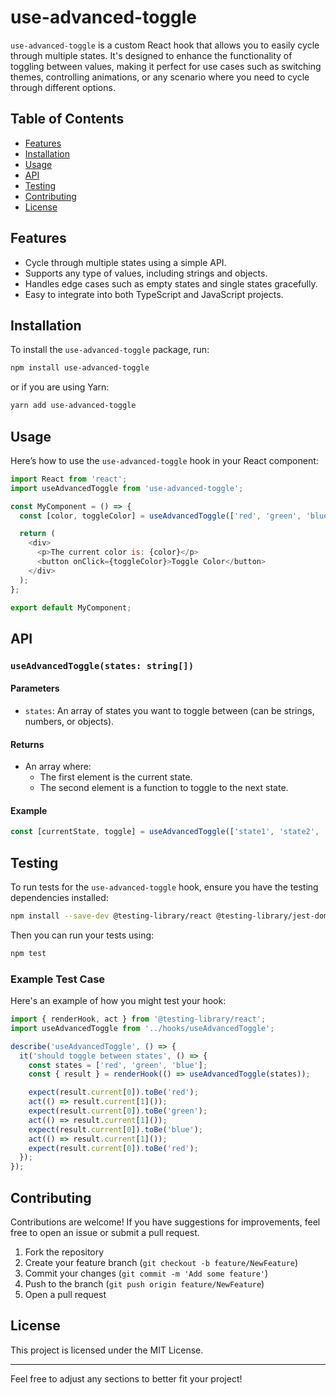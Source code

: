 # use-advanced-toggle

`use-advanced-toggle` is a custom React hook that allows you to easily cycle through multiple states. It's designed to enhance the functionality of toggling between values, making it perfect for use cases such as switching themes, controlling animations, or any scenario where you need to cycle through different options.

## Table of Contents

- [Features](#features)
- [Installation](#installation)
- [Usage](#usage)
- [API](#api)
- [Testing](#testing)
- [Contributing](#contributing)
- [License](#license)

## Features

- Cycle through multiple states using a simple API.
- Supports any type of values, including strings and objects.
- Handles edge cases such as empty states and single states gracefully.
- Easy to integrate into both TypeScript and JavaScript projects.

## Installation

To install the `use-advanced-toggle` package, run:

```bash
npm install use-advanced-toggle
```

or if you are using Yarn:

```bash
yarn add use-advanced-toggle
```

## Usage

Here’s how to use the `use-advanced-toggle` hook in your React component:

```javascript
import React from 'react';
import useAdvancedToggle from 'use-advanced-toggle';

const MyComponent = () => {
  const [color, toggleColor] = useAdvancedToggle(['red', 'green', 'blue']);

  return (
    <div>
      <p>The current color is: {color}</p>
      <button onClick={toggleColor}>Toggle Color</button>
    </div>
  );
};

export default MyComponent;
```

## API

### `useAdvancedToggle(states: string[])`

#### Parameters
- `states`: An array of states you want to toggle between (can be strings, numbers, or objects).

#### Returns
- An array where:
  - The first element is the current state.
  - The second element is a function to toggle to the next state.

#### Example
```javascript
const [currentState, toggle] = useAdvancedToggle(['state1', 'state2', 'state3']);
```

## Testing

To run tests for the `use-advanced-toggle` hook, ensure you have the testing dependencies installed:

```bash
npm install --save-dev @testing-library/react @testing-library/jest-dom
```

Then you can run your tests using:

```bash
npm test
```

### Example Test Case

Here's an example of how you might test your hook:

```javascript
import { renderHook, act } from '@testing-library/react';
import useAdvancedToggle from '../hooks/useAdvancedToggle';

describe('useAdvancedToggle', () => {
  it('should toggle between states', () => {
    const states = ['red', 'green', 'blue'];
    const { result } = renderHook(() => useAdvancedToggle(states));

    expect(result.current[0]).toBe('red');
    act(() => result.current[1]());
    expect(result.current[0]).toBe('green');
    act(() => result.current[1]());
    expect(result.current[0]).toBe('blue');
    act(() => result.current[1]());
    expect(result.current[0]).toBe('red');
  });
});
```

## Contributing

Contributions are welcome! If you have suggestions for improvements, feel free to open an issue or submit a pull request.

1. Fork the repository
2. Create your feature branch (`git checkout -b feature/NewFeature`)
3. Commit your changes (`git commit -m 'Add some feature'`)
4. Push to the branch (`git push origin feature/NewFeature`)
5. Open a pull request

## License

This project is licensed under the MIT License.

---

Feel free to adjust any sections to better fit your project!